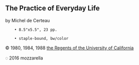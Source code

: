 ## **The Practice of Everyday Life**

by Michel de Certeau

		• 8.5"x5.5", 23 pp.

		• staple-bound, bw/color

© 1980, 1984, 1988 [the Regents of the University of California](https://chisineu.files.wordpress.com/2012/10/certeau-michel-de-the-practice-of-everyday-life.pdf)

◌ 2016 mozzarella